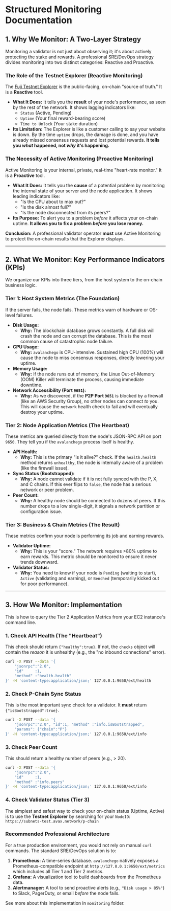 # Structured Monitoring Documentation

## 1. Why We Monitor: A Two-Layer Strategy

Monitoring a validator is not just about observing it; it's about actively protecting the stake and rewards. A professional SRE/DevOps strategy divides monitoring into two distinct categories: Reactive and Proactive.

### The Role of the Testnet Explorer (Reactive Monitoring)

The [Fuji Testnet Explorer](https://subnets-test.avax.network/p-chain) is the public-facing, on-chain "source of truth." It is a **Reactive** tool.

  * **What It Does:** It tells you the **result** of your node's performance, as seen by the rest of the network. It shows lagging indicators like:
      * `Status` (Active, Pending)
      * `Uptime` (Your final reward-bearing score)
      * `Time to Unlock` (Your stake duration)
  * **Its Limitation:** The Explorer is like a customer calling to say your website is down. By the time `uptime` drops, the damage is done, and you have already missed consensus requests and lost potential rewards. **It tells you *what* happened, not *why* it's happening.**

### The Necessity of Active Monitoring (Proactive Monitoring)

Active Monitoring is your internal, private, real-time "heart-rate monitor." It is a **Proactive** tool.

  * **What It Does:** It tells you the **cause** of a potential problem by monitoring the internal state of your server and the node application. It shows leading indicators like:
      * "Is the CPU about to max out?"
      * "Is the disk almost full?"
      * "Is the node disconnected from its peers?"
  * **Its Purpose:** To alert you to a problem *before* it affects your on-chain uptime. **It allows you to fix a problem *before* you lose money.**

**Conclusion:** A professional validator operator **must** use Active Monitoring to protect the on-chain results that the Explorer displays.

-----

## 2. What We Monitor: Key Performance Indicators (KPIs)

We organize our KPIs into three tiers, from the host system to the on-chain business logic.

### Tier 1: Host System Metrics (The Foundation)

If the server fails, the node fails. These metrics warn of hardware or OS-level failures.

  * **Disk Usage:**
      * **Why:** The blockchain database grows constantly. A full disk will crash the node and can corrupt the database. This is the most common cause of catastrophic node failure.
  * **CPU Usage:**
      * **Why:** `avalanchego` is CPU-intensive. Sustained high CPU (100%) will cause the node to miss consensus responses, directly lowering your uptime.
  * **Memory Usage:**
      * **Why:** If the node runs out of memory, the Linux Out-of-Memory (OOM) Killer will terminate the process, causing immediate downtime.
  * **Network Accessibility (Port `9651`):**
      * **Why:** As we discovered, if the **P2P Port `9651`** is blocked by a firewall (like an AWS Security Group), no other nodes can connect *to* you. This will cause the `network` health check to fail and will eventually destroy your uptime.

### Tier 2: Node Application Metrics (The Heartbeat)

These metrics are queried directly from the node's JSON-RPC API on port `9650`. They tell you if the `avalanchego` process itself is healthy.

  * **API Health:**
      * **Why:** This is the primary "is it alive?" check. If the `health.health` method returns `unhealthy`, the node is internally aware of a problem (like the firewall issue).
  * **Sync Status (Bootstrapped):**
      * **Why:** A node cannot validate if it is not fully synced with the P, X, and C chains. If this ever flips to `false`, the node has a serious network or peer problem.
  * **Peer Count:**
      * **Why:** A healthy node should be connected to dozens of peers. If this number drops to a low single-digit, it signals a network partition or configuration issue.

### Tier 3: Business & Chain Metrics (The Result)

These metrics confirm your node is performing its job and earning rewards.

  * **Validator Uptime:**
      * **Why:** This is your "score." The network requires \>80% uptime to earn rewards. This metric should be monitored to ensure it never trends downward.
  * **Validator Status:**
      * **Why:** You need to know if your node is `Pending` (waiting to start), `Active` (validating and earning), or `Benched` (temporarily kicked out for poor performance).

-----

## 3. How We Monitor: Implementation

This is how to query the Tier 2 Application Metrics from your EC2 instance's command line.

### 1. Check API Health (The "Heartbeat")

This check should return `{"healthy":true}`. If not, the `checks` object will contain the *reason* it is unhealthy (e.g., the "no inbound connections" error).

```bash
curl -X POST --data '{
    "jsonrpc":"2.0",
    "id"     :1,
    "method" :"health.health"
}' -H 'content-type:application/json;' 127.0.0.1:9650/ext/health
```

### 2. Check P-Chain Sync Status

This is the most important sync check for a validator. It **must** return `{"isBootstrapped":true}`.

```bash
curl -X POST --data '{
    "jsonrpc":"2.0", "id":1, "method" :"info.isBootstrapped",
    "params": {"chain":"P"}
}' -H 'content-type:application/json;' 127.0.0.1:9650/ext/info
```

### 3. Check Peer Count

This should return a healthy number of peers (e.g., \> 20).

```bash
curl -X POST --data '{
    "jsonrpc":"2.0",
    "id"     :1,
    "method" :"info.peers"
}' -H 'content-type:application/json;' 127.0.0.1:9650/ext/info
```

### 4. Check Validator Status (Tier 3)

The simplest and safest way to check your on-chain status (Uptime, Active) is to use the **Testnet Explorer** by searching for your `NodeID`:
`https://subnets-test.avax.network/p-chain`

### Recommended Professional Architecture

For a true production environment, you would not rely on manual `curl` commands. The standard SRE/DevOps solution is to:

1.  **Prometheus:** A time-series database. `avalanchego` natively exposes a Prometheus-compatible endpoint at `http://127.0.0.1:9650/ext/metrics` which includes all Tier 1 and Tier 2 metrics.
2.  **Grafana:** A visualization tool to build dashboards from the Prometheus data.
3.  **Alertmanager:** A tool to send proactive alerts (e.g., `"Disk usage > 85%"`) to Slack, PagerDuty, or email *before* the node fails.

See more about this implementation in `monitoring` folder.